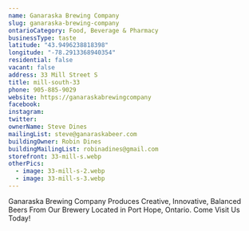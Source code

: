 ```yaml
---
name: Ganaraska Brewing Company
slug: ganaraska-brewing-company
ontarioCategory: Food, Beverage & Pharmacy
businessType: taste
latitude: "43.9496238818398"
longitude: "-78.2913368940354"
residential: false
vacant: false
address: 33 Mill Street S
title: mill-south-33
phone: 905-885-9029
website: https://ganaraskabrewingcompany
facebook:
instagram:
twitter:
ownerName: Steve Dines
mailingList: steve@ganaraskabeer.com
buildingOwner: Robin Dines
buildingMailingList: robinadines@gmail.com
storefront: 33-mill-s.webp
otherPics:
  - image: 33-mill-s-2.webp
  - image: 33-mill-s-3.webp
---
```


Ganaraska Brewing Company Produces Creative, Innovative, Balanced Beers From Our Brewery Located in Port Hope, Ontario.
Come Visit Us Today!

